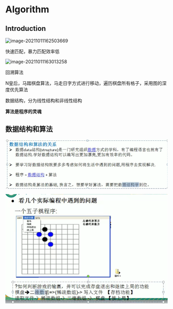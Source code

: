 # Algorithm

## Introduction

![image-20211011162503669](C:\Users\mountainINblack\AppData\Roaming\Typora\typora-user-images\image-20211011162503669.png)

快速匹配，暴力匹配效率低

![image-20211011163013258](C:\Users\mountainINblack\AppData\Roaming\Typora\typora-user-images\image-20211011163013258.png)

回溯算法

N皇后，马踏棋盘算法，马走日字方式进行移动，遍历棋盘所有格子，采用图的深度优先算法

数据结构，分为线性结构和非线性结构

**算法是程序的灵魂**

## 数据结构和算法

![image-20211011165729035](Algorithm.assets/image-20211011165729035.png)

![image-20211011170111406](Algorithm.assets/image-20211011170111406.png)

